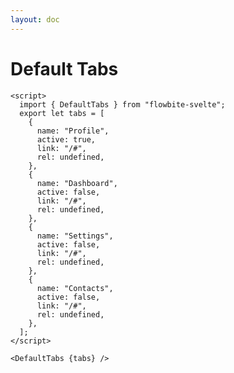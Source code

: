 ```yaml
---
layout: doc
---
```


<script>
  import { DefaultTabs } from "flowbite-svelte";
  export let tabs = [
    {
      name: "Profile",
      active: true,
      link: "/#",
      rel: undefined,
    },
    {
      name: "Dashboard",
      active: false,
      link: "/#",
      rel: undefined,
    },
    {
      name: "Settings",
      active: false,
      link: "/#",
      rel: undefined,
    },
    {
      name: "Contacts",
      active: false,
      link: "/#",
      rel: undefined,
    },
  ];
</script>

<h1 class="text-3xl w-full dark:text-white">Default Tabs</h1>


<div class="container flex flex-wrap justify-center rounded-xl my-4 mx-auto bg-gradient-to-r bg-white dark:bg-gray-900 border border-gray-200 dark:border-gray-700 p-2 sm:p-6">
  <DefaultTabs {tabs} />
</div>

```svelte
<script>
  import { DefaultTabs } from "flowbite-svelte";
  export let tabs = [
    {
      name: "Profile",
      active: true,
      link: "/#",
      rel: undefined,
    },
    {
      name: "Dashboard",
      active: false,
      link: "/#",
      rel: undefined,
    },
    {
      name: "Settings",
      active: false,
      link: "/#",
      rel: undefined,
    },
    {
      name: "Contacts",
      active: false,
      link: "/#",
      rel: undefined,
    },
  ];
</script>

<DefaultTabs {tabs} />
```
